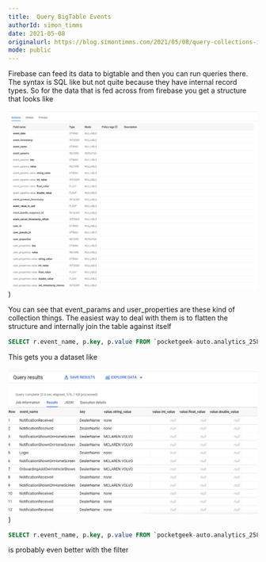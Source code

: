 ```yaml
---
title:  Query BigTable Events
authorId: simon_timms
date: 2021-05-08
originalurl: https://blog.simontimms.com/2021/05/08/query-collections-in-big-table
mode: public
---
```




Firebase can feed its data to bigtable and then you can run queries there. The syntax is SQL like but not quite because they have internal record types. So for the data that is fed across from firebase you get a structure that looks like 

![](/images/2021-03-05-query-collections-in-big-table.md/2021-03-05-10-39-05.png))

You can see that event_params and user_properties are these kind of collection things. The easiest way to deal with them is to flatten the structure and internally join the table against itself

```sql
SELECT r.event_name, p.key, p.value FROM `pocketgeek-auto.analytics_258213689.events_intraday_20210305` r cross join unnest(r.event_params) as p where key = 'DealerName'
```

This gets you a dataset like 

![](/images/2021-03-05-query-collections-in-big-table.md/2021-03-05-10-41-21.png))

```SQL
SELECT r.event_name, p.key, p.value FROM `pocketgeek-auto.analytics_258213689.events_intraday_20210305` r cross join unnest(r.event_params) as p where key = 'DealerName' and p.value.string_value <> 'none'
```
is probably even better with the filter